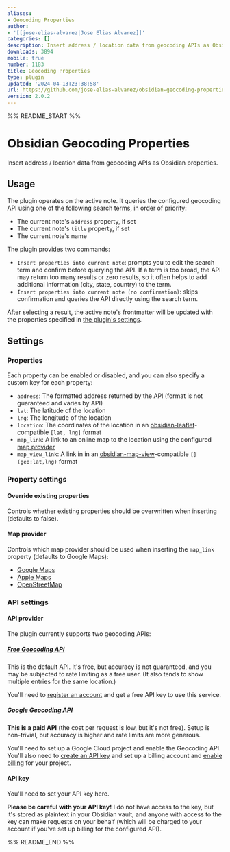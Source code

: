 ```yaml
---
aliases:
- Geocoding Properties
author:
- '[[jose-elias-alvarez|Jose Elias Alvarez]]'
categories: []
description: Insert address / location data from geocoding APIs as Obsidian properties.
downloads: 3894
mobile: true
number: 1183
title: Geocoding Properties
type: plugin
updated: '2024-04-13T23:38:58'
url: https://github.com/jose-elias-alvarez/obsidian-geocoding-properties
version: 2.0.2
---
```


%% README_START %%

# Obsidian Geocoding Properties

Insert address / location data from geocoding APIs as Obsidian properties.

## Usage

The plugin operates on the active note. It queries the configured geocoding API using one of the following search terms, in order of priority:

-   The current note's `address` property, if set
-   The current note's `title` property, if set
-   The current note's name

The plugin provides two commands:

-   `Insert properties into current note`: prompts you to edit the search term and confirm before querying the API. If a term is too broad, the API may return too many results or zero results, so it often helps to add additional information (city, state, country) to the term.
-   `Insert properties into current note (no confirmation)`: skips confirmation and queries the API directly using the search term.

After selecting a result, the active note's frontmatter will be updated with the properties specified in [the plugin's settings](#properties).

## Settings

### Properties

Each property can be enabled or disabled, and you can also specify a custom key for each property:

-   `address`: The formatted address returned by the API (format is not guaranteed and varies by API)
-   `lat`: The latitude of the location
-   `lng`: The longitude of the location
-   `location`: The coordinates of the location in an [obsidian-leaflet](https://github.com/javalent/obsidian-leaflet)-compatible `[lat, lng]` format
-   `map_link`: A link to an online map to the location using the configured [map provider](#map-provider)
-   `map_view_link`: A link in in an [obsidian-map-view](https://github.com/esm7/obsidian-map-view)-compatible `[](geo:lat,lng)` format

### Property settings

#### Override existing properties

Controls whether existing properties should be overwritten when inserting (defaults to false).

#### Map provider

Controls which map provider should be used when inserting the `map_link` property (defaults to Google Maps):

-   [Google Maps](https://www.google.com/maps)
-   [Apple Maps](https://maps.apple.com)
-   [OpenStreetMap](https://www.openstreetmap.org)

### API settings

#### API provider

The plugin currently supports two geocoding APIs:

##### [Free Geocoding API](https://geocode.maps.co)

This is the default API. It's free, but accuracy is not guaranteed, and you may be subjected to rate limiting as a free user. (It also tends to show multiple entries for the same location.)

You'll need to [register an account](https://geocode.maps.co/join/) and get a free API key to use this service.

##### [Google Geocoding API](https://developers.google.com/maps/documentation/geocoding/overview)

**This is a paid API** (the cost per request is low, but it's not free). Setup is non-trivial, but accuracy is higher and rate limits are more generous.

You'll need to set up a Google Cloud project and enable the Geocoding API. You'll also need to [create an API key](https://developers.google.com/maps/documentation/geocoding/get-api-key) and set up a billing account and [enable billing](https://developers.google.com/maps/documentation/geocoding/get-api-key#premium-auth) for your project.

#### API key

You'll need to set your API key here.

**Please be careful with your API key!** I do not have access to the key, but it's stored as plaintext in your Obsidian vault, and anyone with access to the key can make requests on your behalf (which will be charged to your account if you've set up billing for the configured API).


%% README_END %%